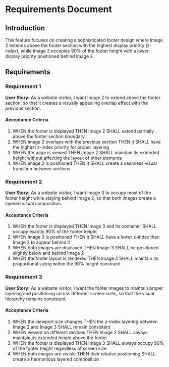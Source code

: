 # Requirements Document

## Introduction

This feature focuses on creating a sophisticated footer design where Image 2 extends above the footer section with the highest display priority (z-index), while Image 3 occupies 90% of the footer height with a lower display priority positioned behind Image 2.

## Requirements

### Requirement 1

**User Story:** As a website visitor, I want Image 2 to extend above the footer section, so that it creates a visually appealing overlap effect with the previous section.

#### Acceptance Criteria

1. WHEN the footer is displayed THEN Image 2 SHALL extend partially above the footer section boundary
2. WHEN Image 2 overlaps with the previous section THEN it SHALL have the highest z-index priority for proper layering
3. WHEN the page is viewed THEN Image 2 SHALL maintain its extended height without affecting the layout of other elements
4. WHEN Image 2 is positioned THEN it SHALL create a seamless visual transition between sections

### Requirement 2

**User Story:** As a website visitor, I want Image 3 to occupy most of the footer height while staying behind Image 2, so that both images create a layered visual composition.

#### Acceptance Criteria

1. WHEN the footer is displayed THEN Image 3 and its container SHALL occupy exactly 90% of the footer height
2. WHEN Image 3 is positioned THEN it SHALL have a lower z-index than Image 2 to appear behind it
3. WHEN both images are displayed THEN Image 3 SHALL be positioned slightly below and behind Image 2
4. WHEN the footer layout is rendered THEN Image 3 SHALL maintain its proportional sizing within the 90% height constraint

### Requirement 3

**User Story:** As a website visitor, I want the footer images to maintain proper layering and positioning across different screen sizes, so that the visual hierarchy remains consistent.

#### Acceptance Criteria

1. WHEN the viewport size changes THEN the z-index layering between Image 2 and Image 3 SHALL remain consistent
2. WHEN viewed on different devices THEN Image 2 SHALL always maintain its extended height above the footer
3. WHEN the footer is displayed THEN Image 3 SHALL always occupy 90% of the footer height regardless of screen size
4. WHEN both images are visible THEN their relative positioning SHALL create a harmonious layered composition